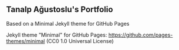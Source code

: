 ## Tanalp Ağustoslu's Portfolio  

Based on a Minimal Jekyll theme for GitHub Pages

Jekyll theme "Minimal" for GitHub Pages: https://github.com/pages-themes/minimal (CC0 1.0 Universal License)


